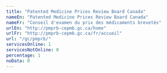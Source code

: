 ```yaml
---
title: "Patented Medicine Prices Review Board Canada"
nameEn: "Patented Medicine Prices Review Board Canada"
nameFr: "Conseil d'examen du prix des médicaments brevetés"
urlEn: "http://pmprb-cepmb.gc.ca/home"
urlFr: "http://pmprb-cepmb.gc.ca/fr/accueil"
url: "/gc/pmprb/"
servicesOnline: 1
servicesNotOnline: 0
percentage: 1
noData: 0
---
```

